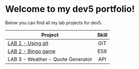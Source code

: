 # Welcome to my dev5 portfolio!

Below you can find all my lab projects for dev5.

| Project  | Skill |
| ------------- |:-------------:|
| [LAB 1 - Using git](https://github.com/AlejandroDeWolf/DEV5-LAB1)      | GIT     |
| [LAB 2 - Bingo game](https://github.com/AlejandroDeWolf/DEV5-portfolio/tree/main/lab2-es6)      | ES6     |
| LAB 3 - Weather - Quote Generator    |  API    |
